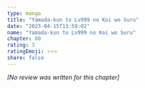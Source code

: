 ```yaml
---
type: manga
title: "Yamada-kun to Lv999 no Koi wo Suru"
date: "2023-04-15T13:59:02"
name: "Yamada-kun to Lv999 no Koi wo Suru"
chapter: 80
rating: 3
ratingEmoji: ⭐️⭐️⭐️
share: false
---
```


*[No review was written for this chapter]*
